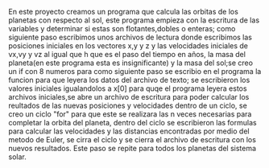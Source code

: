 En este proyecto creamos un programa que calcula las orbitas de los planetas con respecto al sol, este programa empieza con la escritura de las variables y determinar si estas son flotantes,dobles o enteras; como siguiente paso escribimos unos archivos de lectura donde escribimos las posiciones iniciales en los vectores x,y y z y las velocidades iniciales de vx,vy y vz al igual que h que es el paso del tiempo en años, la masa del planeta(en este programa esta es insignificante) y la masa del sol;se creo un if con 8 numeros para como siguiente paso se escribio en el programa la funcion para que leyera los datos del archivo de texto; se escribieron los valores iniciales igualandolos a x[0] para quqe el programa leyera estos archivos iniciales,se abre un archivo de escritura para poder calcular los reultados de las nuevas posiciones y velocidades dentro de un ciclo, se creo un ciclo "for" para que este se realizara las n veces necesarias para completar la orbita del planeta, dentro del ciclo se escribieron las formulas para calcular las velocidades y las distancias encontradas por medio del metodo de Euler, se cirra el ciclo y se cierra el archivo de escritura con los nuevos resultados. Este paso se repite para todos los planetas del sistema solar.
